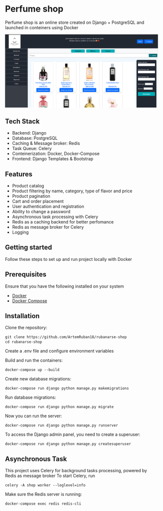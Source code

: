 # Perfume shop


Perfume shop is an online store created on Django + PostgreSQL and launched in conteiners using Docker



![image alt](https://github.com/ArtemRuban18/rubanarse-shop/blob/7f2149a32be1a58f20bc6e003f6fb22f5ccc3a67/shop_index_page.png)

## Tech Stack

- Backend: Django
- Database: PostgreSQL
- Caching & Message broker: Redis
- Task Queue: Celery
- Conteinerization: Docker, Docker-Compose
- Frontend: Django Templates & Bootstrap

## Features

- Product catalog
- Product filtering by name, category, type of flavor and price
- Product pagination
- Cart and order placement
- User authentication and registration 
- Ability to change a password
- Asynchronous task processing with Celery
- Redis as a caching backend for better perfomance
- Redis as message broker for Celery
- Logging

## Getting started

Follow these steps to set up and run project locally with Docker

## Prerequisites

Ensure that you have the following installed on your system

- [Docker](https://www.docker.com/)
- [Docker Compose](https://docs.docker.com/compose/)

## Installation

Clone the repository:
```
git clone https://github.com/ArtemRuban18/rubanarse-shop
cd rubanarse-shop
```
Create a .env file and configure environment variables

Build and run the containers:
```
docker-compose up --build
```

Create new database migrations:
```
docker-compose run django python manage.py makemigrations
```

Run database migrations:
```
docker-compose run django python manage.py migrate
```

Now you can run the server:
```
docker-compose run django python manage.py runserver
```

To access the Django admin panel, you need to create a superuser:
```
docker-compose run django python manage.py createsuperuser
```

## Asynchronous Task

This project uses Celery for background tasks processing, powered by Redis as message broker
To start Celery, run
```
celery -A shop worker --loglevel=info
```

Make sure the Redis server is running:
```
docker-compose exec redis redis-cli
```
